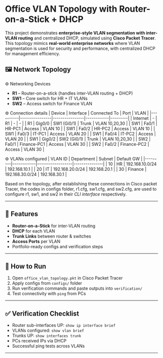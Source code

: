 # Office VLAN Topology with Router-on-a-Stick + DHCP

This project demonstrates **enterprise-style VLAN segmentation with inter-VLAN routing** and centralized DHCP, simulated using **Cisco Packet Tracer**. This topology mimics **real-world enterprise networks** where VLAN segmentation is used for security and performance, with centralized DHCP for management efficiency.

## 🖼️ Network Topology
 ⚙️ Networking Devices
- **R1** – Router-on-a-stick (handles inter-VLAN routing + DHCP)
- **SW1** – Core switch for HR + IT VLANs
- **SW2** – Access switch for Finance VLAN

 ⚙️ Connection details
| Device   | Interface      | Connected To   | Port       | VLAN    |
|----------|----------------|----------------|------------|---------|
| Internet | -              | R1             | -          | -       |
| R1       | Gig0/0         | SW1 (Gi0/1)    | Trunk      | VLAN 10,20,30 |
| SW1      | Fa0/1          | HR-PC1         | Access     | VLAN 10 |
| SW1      | Fa0/2          | HR-PC2         | Access     | VLAN 10 |
| SW1      | Fa0/3          | IT-PC1         | Access     | VLAN 20 |
| SW1      | Fa0/4          | IT-PC2         | Access     | VLAN 20 |
| SW1      | Gig0/2         | SW2 (Gi0/1)    | Trunk      | VLAN 10,20,30 |
| SW2      | Fa0/1          | Finance-PC1    | Access     | VLAN 30 |
| SW2      | Fa0/2          | Finance-PC2    | Access     | VLAN 30 |

 ⚙️ VLANs configured
| VLAN ID | Department | Subnet            | Default GW    |
|---------|------------|------------------|---------------|
| 10      | HR         | 192.168.10.0/24  | 192.168.10.1  |
| 20      | IT         | 192.168.20.0/24  | 192.168.20.1  |
| 30      | Finance    | 192.168.30.0/24  | 192.168.30.1  |

Based on the topology, after establishing these connections in Cisco packet Tracer, the codes in configs folder, r1.cfg, sw1.cfg, and sw2.cfg, are used to configure r1, sw1, and sw2 in their *CLI interface* respectively. 

---

## 🚀 Features
- **Router-on-a-Stick** for inter-VLAN routing
- **DHCP** for each VLAN
- **Trunk Links** between router & switches
- **Access Ports** per VLAN
- Portfolio-ready configs and verification steps

---

## 📝 How to Run
1. Open `office_vlan_topology.pkt` in Cisco Packet Tracer
2. Apply configs from `configs/` folder
3. Run verification commands and paste outputs into `verification/`
4. Test connectivity with `ping` from PCs

---

## ✅ Verification Checklist
- Router sub-interfaces UP: `show ip interface brief`
- VLANs configured: `show vlan brief`
- Trunks UP: `show interfaces trunk`
- PCs received IPs via DHCP
- Successful ping tests across VLANs

---
